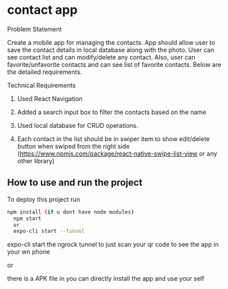 
# contact app

Problem Statement

Create a mobile app for managing the contacts. App should allow user to save the contact details in local database along with the photo. User can see contact list and can modify/delete any contact. Also, user can favorite/unfavorite contacts and can see list of favorite contacts. Below are the detailed requirements.

Technical Requirements

1. Used React Navigation

2. Added a search input box to filter the contacts based on the name

3. Used local database for CRUD operations.

4. Each contact in the list should be in swiper item to show edit/delete button when swiped from the right side (https://www.npmjs.com/package/react-native-swipe-list-view or any other library)


## How to use and run the project

To deploy this project run

```bash
npm install (if u dont have node modules)
  npm start
  or
  expo-cli start --tunnel
```

expo-cli start the ngrock tunnel to just scan your qr code to see the app in your wn phone

or

there is a APK file in you can directly install the app and use your self